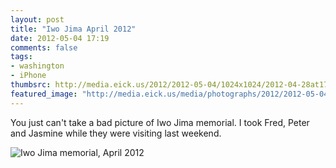 ```yaml
---
layout: post
title: "Iwo Jima April 2012"
date: 2012-05-04 17:19
comments: false
tags: 
- washington
- iPhone
thumbsrc: http://media.eick.us/2012/2012-05-04/1024x1024/2012-04-28at17.25.43.jpg
featured_image: "http://media.eick.us/media/photographs/2012/2012-05-04/2012-04-28at17.25.43.jpg"
---
```

You just can't take a bad picture of Iwo Jima memorial.  I took Fred, Peter and Jasmine while they were visiting last weekend.



![Iwo Jima memorial, April 2012](http://media.eick.us/media/photographs/2012/2012-05-04/2012-04-28at17.25.43.jpg)

